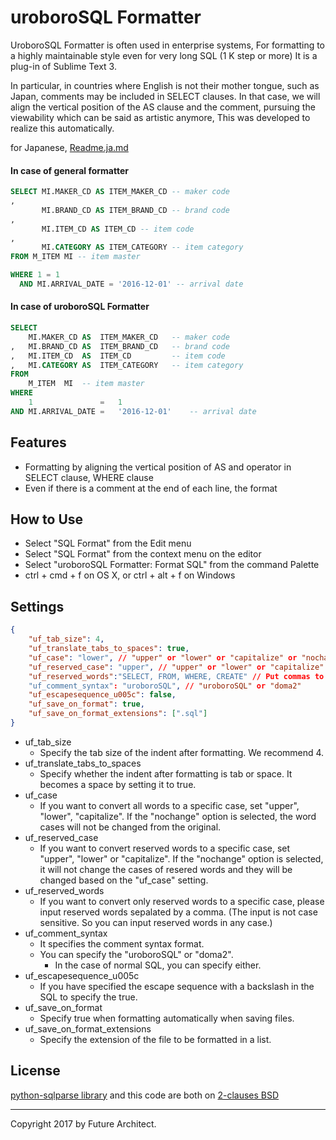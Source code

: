 uroboroSQL Formatter
====================

UroboroSQL Formatter is often used in enterprise systems, For formatting to a highly maintainable style even for very long SQL (1 K step or more) It is a plug-in of Sublime Text 3.

In particular, in countries where English is not their mother tongue, such as Japan, comments may be included in SELECT clauses. In that case, we will align the vertical position of the AS clause and the comment, pursuing the viewability which can be said as artistic anymore, This was developed to realize this automatically.

for Japanese, [Readme.ja.md](Readme.ja.md)

#### In case of general formatter

```sql
SELECT MI.MAKER_CD AS ITEM_MAKER_CD -- maker code
,
       MI.BRAND_CD AS ITEM_BRAND_CD -- brand code
,
       MI.ITEM_CD AS ITEM_CD -- item code
,
       MI.CATEGORY AS ITEM_CATEGORY -- item category
FROM M_ITEM MI -- item master

WHERE 1 = 1
  AND MI.ARRIVAL_DATE = '2016-12-01' -- arrival date
```

#### In case of uroboroSQL Formatter

```sql
SELECT
    MI.MAKER_CD AS  ITEM_MAKER_CD   -- maker code
,   MI.BRAND_CD AS  ITEM_BRAND_CD   -- brand code
,   MI.ITEM_CD  AS  ITEM_CD         -- item code
,   MI.CATEGORY AS  ITEM_CATEGORY   -- item category
FROM
    M_ITEM  MI  -- item master
WHERE
    1               =   1
AND MI.ARRIVAL_DATE =   '2016-12-01'    -- arrival date

```

Features
--------

-	Formatting by aligning the vertical position of AS and operator in SELECT clause, WHERE clause
-	Even if there is a comment at the end of each line, the format

How to Use
----------

-	Select "SQL Format" from the Edit menu
-	Select "SQL Format" from the context menu on the editor
-	Select "uroboroSQL Formatter: Format SQL" from the command Palette
-	ctrl + cmd + f on OS X, or ctrl + alt + f on Windows

Settings
--------

```json
{
    "uf_tab_size": 4,
    "uf_translate_tabs_to_spaces": true,
    "uf_case": "lower", // "upper" or "lower" or "capitalize" or "nochange"
    "uf_reserved_case": "upper", // "upper" or "lower" or "capitalize" or "nochange"
    "uf_reserved_words":"SELECT, FROM, WHERE, CREATE" // Put commas to separate reserved words
    "uf_comment_syntax": "uroboroSQL", // "uroboroSQL" or "doma2"
    "uf_escapesequence_u005c": false,
    "uf_save_on_format": true,
    "uf_save_on_format_extensions": [".sql"]
}
```

-	uf_tab_size
	-	Specify the tab size of the indent after formatting. We recommend 4.
-	uf_translate_tabs_to_spaces
	-	Specify whether the indent after formatting is tab or space. It becomes a space by setting it to true.
-	uf_case
	-	If you want to convert all words to a specific case, set "upper", "lower", "capitalize". If the "nochange" option is selected, the word cases will not be changed from the original.
-	uf_reserved_case
	-	If you want to convert reserved words to a specific case, set "upper", "lower" or "capitalize". If the "nochange" option is selected, it will not change the cases of resered words and they will be changed based on the "uf_case" setting.
-	uf_reserved_words
	-	If you want to convert only reserved words to a specific case, please input reserved words sepalated by a comma. (The input is not case sensitive. So you can input reserved words in any case.)
-	uf_comment_syntax
	-	It specifies the comment syntax format.
	-	You can specify the "uroboroSQL" or "doma2".
		-	In the case of normal SQL, you can specify either.
-	uf_escapesequence_u005c
	-	If you have specified the escape sequence with a backslash in the SQL to specify the true.
-	uf_save_on_format
	-	Specify true when formatting automatically when saving files.
-	uf_save_on_format_extensions
	-	Specify the extension of the file to be formatted in a list.

License
-------

[python-sqlparse library](https://github.com/andialbrecht/sqlparse) and this code are both on [2-clauses BSD](http://www.opensource.org/licenses/bsd-license.php)

---

Copyright 2017 by Future Architect.
